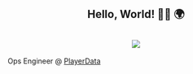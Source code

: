 <h2 align="center">Hello, World! 👋🏼 🌍</h2>

<h2 align="center"><img src="https://media.giphy.com/media/hzrvwvnbgIV6E/giphy.gif" /></h2>

Ops Engineer @ <a href="https://playerdata.com" target="_blank">PlayerData</a>

